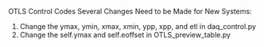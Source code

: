 OTLS Control Codes
Several Changes Need to be Made for New Systems:
1. Change the ymax, ymin, xmax, xmin, ypp, xpp, and etl in daq_control.py
2. Change the self.ymax and self.eoffset in OTLS_preview_table.py